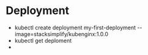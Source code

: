 # Deployment 
- kubectl create deployment my-first-deployment --image=stacksimplify/kubenginx:1.0.0
- kubectl get deploment
- 